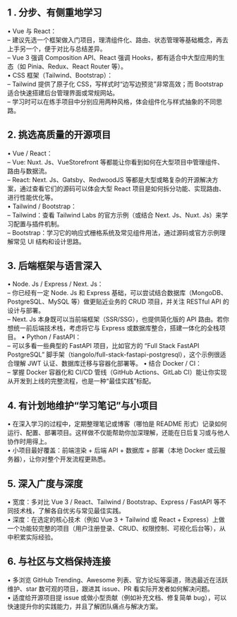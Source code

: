 
## 1 . 分步、有侧重地学习
   • Vue 与 React：  
     – 建议先选一个框架做入门项目，理清组件化、路由、状态管理等基础概念，再去上手另一个，便于对比与总结差异。  
     – Vue 3 强调 Composition API、React 强调 Hooks，都有适合中大型应用的生态（如 Pinia、Redux、React Router 等）。  
   • CSS 框架（Tailwind、Bootstrap）：  
     – Tailwind 提供了原子化 CSS，写样式时“边写边预览”非常高效；而 Bootstrap 适合快速搭建后台管理界面或常规网站。  
     – 学习时可以在练手项目中分别应用两种风格，体会组件化与样式抽象的不同思路。

## 2. 挑选高质量的开源项目
   • Vue / React：  
     – Vue: Nuxt. Js、VueStorefront 等都能让你看到如何在大型项目中管理组件、路由与数据流。  
     – React: Next. Js、Gatsby、RedwoodJS 等都是大型或略复杂的开源解决方案，通过查看它们的源码可以体会大型 React 项目是如何拆分功能、实现路由、进行性能优化等。  
   • Tailwind / Bootstrap：  
     – Tailwind：查看 Tailwind Labs 的官方示例（或结合 Next. Js、Nuxt. Js）来学习配置与插件机制。  
     – Bootstrap：学习它的响应式栅格系统及常见组件用法，通过源码或官方示例理解常见 UI 结构和设计思路。

## 3. 后端框架与语言深入
   • Node. Js / Express / Next. Js：  
     – 你已经有一定 Node. Js 和 Express 基础，可以尝试结合数据库（MongoDB、PostgreSQL、MySQL 等）做更贴近业务的 CRUD 项目，并关注 RESTful API 的设计与部署。  
     – Next. Js 本身既可以当前端框架（SSR/SSG），也提供简化版的 API 路由。若你想统一前后端技术栈，考虑将它与 Express 或数据库整合，搭建一体化的全栈项目。
   • Python / FastAPI：  
     – 可以多看一些典型的 FastAPI 项目，比如官方的 “Full Stack FastAPI PostgreSQL” 脚手架（tiangolo/full-stack-fastapi-postgresql），这个示例很适合理解 JWT 认证、数据库迁移与容器化部署等。
   • 结合 Docker / CI：  
     – 掌握 Docker 容器化和 CI/CD 管线（GitHub Actions、GitLab CI）能让你实现从开发到上线的完整流程，也是一种“最佳实践”标配。

## 4. 有计划地维护“学习笔记”与小项目
   • 在深入学习的过程中，定期整理笔记或博客（哪怕是 README 形式）记录如何运行、配置、部署项目。这样做不仅能帮助你加深理解，还能在日后复习或与他人协作时用得上。  
   • 小项目最好覆盖：前端渲染 + 后端 API + 数据库 + 部署（本地 Docker 或云服务器），让你对整个开发流程更熟悉。

## 5. 深入广度与深度
   • 宽度：多对比 Vue 3 / React、Tailwind / Bootstrap、Express / FastAPI 等不同技术栈，了解各自优劣与常见最佳实践。  
   • 深度：在选定的核心技术（例如 Vue 3 + Tailwind 或 React + Express）上做一个功能较完整的项目（用户注册登录、CRUD、权限控制、可视化后台等），从中积累实际经验。

## 6. 与社区与文档保持连接
   • 多浏览 GitHub Trending、Awesome 列表、官方论坛等渠道，筛选最近在活跃维护、star 数可观的项目，跟进其 issue、PR 看实际开发者如何解决问题。  
   • 适度给开源项目提 issue 或做小型贡献（例如补充文档、修复简单 bug），可以快速提升你的实践能力，并且了解团队痛点与解决方案。

